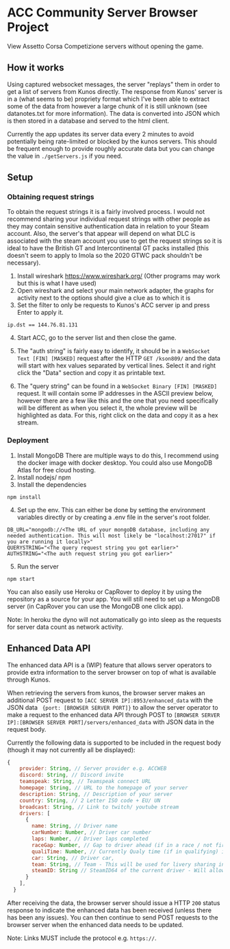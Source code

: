 # ACC Community Server Browser Project
View Assetto Corsa Competizione servers without opening the game.

## How it works
Using captured websocket messages, the server "replays" them in order to get a list of servers from Kunos directly. The response from Kunos' server is in a (what seems to be) propriety format which I've been able to extract some of the data from however a large chunk of it is still unknown (see datanotes.txt for more information). The data is converted into JSON which is then stored in a database and served to the html client.

Currently the app updates its server data every 2 minutes to avoid potentially being rate-limited or blocked by the kunos servers. This should be frequent enough to provide roughly accurate data but you can change the value in `./getServers.js` if you need.
## Setup
### Obtaining request strings
To obtain the request strings it is a fairly involved process. I would not recommend sharing your individual request strings with other people as they may contain sensitive authentication data in relation to your Steam account. Also, the server's that appear will depend on what DLC is associated with the steam account you use to get the request strings so it is ideal to have the British GT and Intercontinental GT packs installed (this doesn't seem to apply to Imola so the 2020 GTWC pack shouldn't be necessary).
1. Install wireshark https://www.wireshark.org/ (Other programs may work but this is what I have used)
2. Open wireshark and select your main network adapter, the graphs for activity next to the options should give a clue as to which it is
3. Set the filter to only be requests to Kunos's ACC server ip and press Enter to apply it.
``` 
ip.dst == 144.76.81.131
```
4. Start ACC, go to the server list and then close the game.

5. The "auth string" is fairly easy to identify, it should be in a `WebSocket Text [FIN] [MASKED]` request after the HTTP `GET /kson809/` and the data will start with hex values separated by vertical lines. Select it and right click the "Data" section and copy it as printable text.

6. The "query string" can be found in a `WebSocket Binary [FIN] [MASKED]` request. It will contain some IP addresses in the ASCII preview below, however there are a few like this and the one that you need specifically will be different as when you select it, the whole preview will be highlighted as data. For this, right click on the data and copy it as a hex stream.

### Deployment
1. Install MongoDB
There are multiple ways to do this, I recommend using the docker image with docker desktop. You could also use MongoDB Atlas for free cloud hosting.
2. Install nodejs/ npm
3. Install the dependencies
```
npm install
```
4. Set up the env. This can either be done by setting the environment variables directly or by creating a .env file in the server's root folder.
```
DB_URL="mongodb://<The URL of your mongoDB database, including any needed authentication. This will most likely be "localhost:27017" if you are running it locally>"
QUERYSTRING="<The query request string you got earlier>"
AUTHSTRING="<The auth request string you got earlier>"
```
5. Run the server
```
npm start
```

You can also easily use Heroku or CapRover to deploy it by using the repository as a source for your app. You will still need to set up a MongoDB server (in CapRover you can use the MongoDB one click app).

Note: In heroku the dyno will not automatically go into sleep as the requests for server data count as network activity.

## Enhanced Data API
The enhanced data API is a (WIP) feature that allows server operators to provide extra information to the server browser on top of what is available through Kunos. 

When retrieving the servers from kunos, the browser server makes an additional POST request to `[ACC SERVER IP]:8953/enhanced_data` with the JSON data ``` {port: [BROWSER SERVER PORT]}``` to allow the server operator to make a request to the enhanced data API through POST to `[BROWSER SERVER IP]:[BROWSER SERVER PORT]/servers/enhanced_data` with JSON data in the request body.

Currently the following data is supported to be included in the request body (though it may not currently all be displayed):
```js
{
    provider: String, // Server provider e.g. ACCWEB
    discord: String, // Discord invite
    teamspeak: String, // Teamspeak connect URL
    homepage: String, // URL to the homepage of your server
    description: String, // Description of your server
    country: String, // 2 Letter ISO code + EU/ UN
    broadcast: String, // Link to twitch/ youtube stream
    drivers: [
      {
        name: String, // Driver name
        carNumber: Number, // Driver car number
        laps: Number, // Driver laps completed
        raceGap: Number, // Gap to driver ahead (if in a race / not first) in miliseconds
        qualiTime: Number, // Currently Qualy time (if in qualifying) in miliseconds
        car: String, // Driver car,
        team: String, // Team - This will be used for livery sharing in the future
        steamID: String // SteamID64 of the current driver - Will allow people to filter by friends list and add others on steam after a race
      }
    ],
  }
```
After receiving the data, the browser server should issue a HTTP `200` status response to indicate the enhanced data has been received (unless there has been any issues). You can then continue to send POST requests to the browser server when the enhanced data needs to be updated.

Note: Links MUST include the protocol e.g. `https://`.
